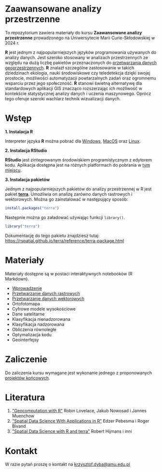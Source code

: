 # Zaawansowane analizy przestrzenne

To repozytorium zawiera materiały do kursu **Zaawansowane analizy przestrzenne** prowadzonego na
Uniwersytecie Marii Curie-Skłodowskiej w 2024 r.

**R** jest jednym z najpopularniejszych języków programowania używanych do analizy danych.
Jest szeroko stosowany w analizach przestrzennych ze względu na dużą liczbę pakietów przeznaczonych
do [przetwarzania danych geoprzestrzennych](https://cran.r-project.org/web/views/Spatial.html).
**R** znalazł szczególne zastosowanie w takich dziedzinach ekologia, nauki środowiskowe czy
teledetekcja dzięki swojej prostocie, możliwości automatyzacji powtarzalnych zadań oraz ogromnemu
wsparciu przez jego społeczność. **R** stanowi świetną alternatywę dla standardowych aplikacji GIS
znacząco rozszerzając ich możliwość w kontekście statystycznej analizy danych i uczenia maszynowego.
Oprócz tego oferuje szeroki wachlarz technik wizualizacji danych.

# Wstęp

**1. Instalacja R**

Interpreter języka **R** można pobrać dla [Windows](https://cloud.r-project.org/bin/windows/base/R-4.3.2-win.exe), [MacOS](https://cran.r-project.org/bin/macosx/) oraz [Linux](https://cloud.r-project.org/bin/linux/).

**2. Instalacja RStudio**

**RStudio** jest zintegrowanym środowiskiem programistycznym z edytorem kodu.
Aplikacja dostępna jest na różnych platformach do pobrania w [tym miejscu](https://posit.co/download/rstudio-desktop/).

**3. Instalacja pakietów**

Jednym z najpopularniejszych pakietów do analizy przestrzennej w R jest pakiet [**terra**](https://github.com/rspatial/terra).
Umożliwia on analizę zarówno danych rastrowych i wektorowych.
Można go zainstalować w następujący sposób:

```r
install.packages("terra")
```

Następnie można go załadować używając funkcji `library()`.

```r
library("terra")
```

Dokumentację do tego pakietu znajdziesz tutaj: <https://rspatial.github.io/terra/reference/terra-package.html>

# Materiały

Materiały dostępne są w postaci interaktywnych notebooków (R Markdown).

* [Wprowadzenie](https://kadyb.github.io/gis2024/notebooks/01_wprowadzenie.html)
* [Przetwarzanie danych rastrowych](https://kadyb.github.io/gis2024/notebooks/02_przetwarzanie_raster.html)
* [Przetwarzanie danych wektorowych](https://kadyb.github.io/gis2024/notebooks/03_przetwarzanie_wektor.html)
* Ortofotomapa
* Cyfrowe modele wysokościowe
* Dane satelitarne
* Klasyfikacja nienadzorowana
* Klasyfikacja nadzorowana
* Obliczenia równoległe
* Optymalizacja kodu
* Geointerfejsy

# Zaliczenie

Do zaliczenia kursu wymagane jest wykonanie jednego z proponowanych [projektów końcowych](./Zaliczenie.md).

# Literatura

1. ["Geocomputation with R"](https://r.geocompx.org/) Robin Lovelace, Jakub Nowosad i Jannes Muenchow
2. ["Spatial Data Science With Applications in R"](https://r-spatial.org/book/) Edzer Pebesma i Roger Bivand
3. ["Spatial Data Science with R and terra"](https://rspatial.org/) Robert Hijmans i inni

# Kontakt

W razie pytań proszę o kontakt na krzysztof.dyba@amu.edu.pl
